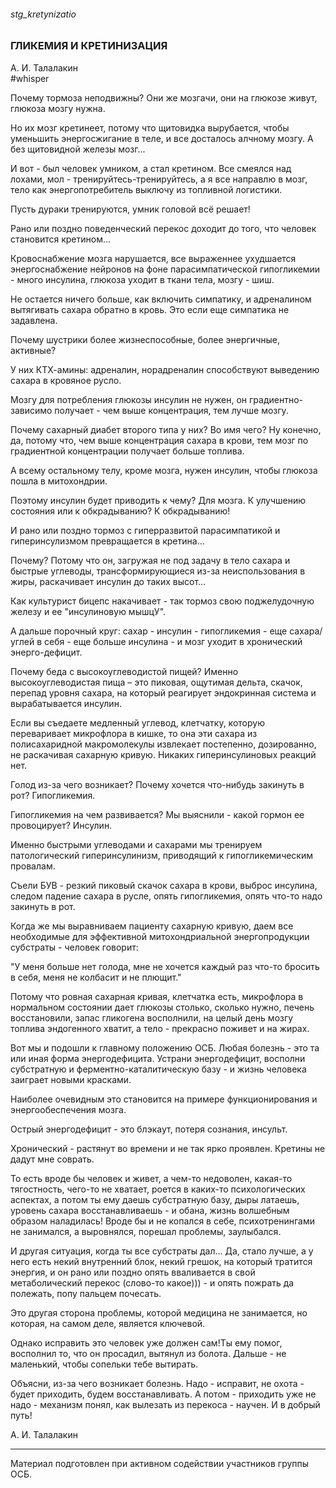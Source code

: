 ###### stg_kretynizatio
### ГЛИКЕМИЯ И КРЕТИНИЗАЦИЯ  
А. И. Талалакин  
#whisper  

Почему тормоза неподвижны?
Они же мозгачи, они на глюкозе живут, глюкоза мозгу нужна.

Но их мозг кретинеет, потому что щитовидка вырубается, чтобы уменьшить энергосжигание в теле, и все досталось алчному мозгу. А без щитовидной железы мозг...

И вот - был человек умником, а стал кретином. Все смеялся над лохами, мол - тренируйтесь-тренируйтесь, а я все направлю в мозг, тело как энергопотребитель выключу из топливной логистики.

Пусть дураки тренируются, умник головой всё решает!

Рано или поздно поведенческий перекос доходит до того, что человек становится кретином...

Кровоснабжение мозга нарушается, все выраженнее ухудшается энергоснабжение нейронов на фоне парасимпатической гипогликемии - много инсулина, глюкоза уходит в ткани тела, мозгу - шиш.

Не остается ничего больше, как включить симпатику, и адреналином вытягивать сахара обратно в кровь. Это если еще симпатика не задавлена.

Почему шустрики более жизнеспособные, более энергичные, активные?

У них КТХ-амины: адреналин, норадреналин способствуют выведению сахара в кровяное русло.

Мозгу для потребления глюкозы инсулин не нужен, он градиентно-зависимо получает - чем выше концентрация, тем лучше мозгу.

Почему сахарный диабет второго типа у них? Во имя чего? Ну конечно, да, потому что, чем выше концентрация сахара в крови, тем мозг по градиентной концентрации получает больше топлива.

А всему остальному телу, кроме мозга, нужен инсулин, чтобы глюкоза пошла в митохондрии.

Поэтому инсулин будет приводить к чему?
Для мозга.
К улучшению состояния или к обкрадыванию?
К обкрадыванию!

И рано или поздно тормоз с гиперразвитой парасимпатикой и гиперинсулизмом превращается в кретина...

Почему? Потому что он, загружая не под задачу в тело сахара и быстрые углеводы, трансформирующиеся из-за неиспользования в жиры, раскачивает инсулин до таких высот... 

Как культурист бицепс накачивает - так тормоз свою поджелудочную железу и ее "инсулиновую мышцУ".

А дальше порочный круг: сахар - инсулин - гипогликемия - еще сахара/углей в себя - еще больше инсулина - и мозг уходит в хронический энерго-дефицит.

Почему беда с высокоуглеводистой пищей? Именно высокоуглеводистая пища – это пиковая, ощутимая дельта, скачок, перепад уровня сахара, на который реагирует эндокринная система и вырабатывается инсулин.

Если вы съедаете медленный углевод, клетчатку, которую переваривает микрофлора в кишке, то она эти сахара из полисахаридной макромолекулы извлекает постепенно,  дозированно, не раскачивая сахарную кривую.
Никаких гиперинсулиновых реакций нет.

Голод из-за чего возникает?
Почему хочется что-нибудь закинуть в рот?
Гипогликемия.

Гипогликемия на чем развивается?
Мы выяснили - какой гормон ее провоцирует?
Инсулин.

Именно быстрыми углеводами и сахарами мы тренируем патологический гиперинсулинизм, приводящий к гипогликемическим провалам.

Съели БУВ - резкий пиковый скачок сахара в крови, выброс инсулина, следом падение сахара в русле, опять гипогликемия, опять что-то надо закинуть в рот.

Когда же мы выравниваем пациенту сахарную кривую, даем все необходимые для эффективной митохондриальной энергопродукции субстраты - человек говорит: 

"У меня больше нет голода, мне не хочется каждый раз что-то бросить в себя, меня не колбасит и не плющит."

Потому что ровная сахарная кривая, клетчатка есть, микрофлора в нормальном состоянии дает глюкозы столько, сколько нужно, печень восстановили, запас гликогена восполнили, на целый день мозгу топлива эндогенного хватит, а тело - прекрасно поживет и на жирах.

Вот мы и подошли к главному положению ОСБ. Любая болезнь - это та или иная форма энергодефицита. Устрани энергодефицит, восполни субстратную и ферментно-каталитическую базу - и жизнь человека заиграет новыми красками.

Наиболее очевидным это становится на примере функционирования и энергообеспечения мозга. 

Острый энергодефицит - это блэкаут, потеря сознания, инсульт.

Хронический - растянут во времени и не так ярко проявлен. Кретины не дадут мне соврать.

То есть вроде бы человек и живет, а чем-то недоволен, какая-то тягостность, чего-то не хватает, роется в каких-то психологических аспектах, а потом ты ему даешь субстратную базу, дыры латаешь, уровень сахара восстанавливаешь - и обана, жизнь волшебным образом наладилась! Вроде бы и не копался в себе, психотренингами не занимался, а выровнялся, порешал проблемы, заулыбался.

И другая ситуация, когда ты все субстраты дал... Да, стало лучше, а у него есть некий внутренний блок, некий грешок, на который тратится энергия, и он рано или поздно опять вваливается в свой метаболический перекос (слово-то какое))) - и опять пожрать да полежать, попу пальцем почесать.

Это другая сторона проблемы, которой медицина не занимается, но которая, на самом деле, является ключевой.

Однако исправить это человек уже должен сам!Ты ему помог, восполнил то, что он просадил, вытянул из болота. Дальше - не маленький, чтобы сопельки тебе вытирать.

Объясни, из-за чего возникает болезнь.
Надо - исправит, не охота - будет приходить, будем восстанавливать. А потом - приходить уже не надо - механизм понял, как вылезать из перекоса - научен. И в добрый путь!

А. И. Талалакин

***
Материал подготовлен при активном содействии участников группы ОСБ.